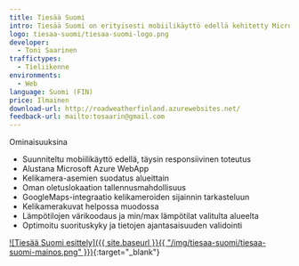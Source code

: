 ```yaml
---
title: Tiesää Suomi
intro: Tiesää Suomi on erityisesti mobiilikäyttö edellä kehitetty Microsoftin Azure-alustaa hyödyntävä sovellus joka keskittyy tarjoamaan tiesää- ja kelikameratiedot helppokäyttöisessä formaatissa.
logo: tiesaa-suomi/tiesaa-suomi-logo.png
developer:
  - Toni Saarinen
traffictypes: 
  - Tieliikenne
environments:
  - Web
language: Suomi (FIN)
price: Ilmainen
download-url: http://roadweatherfinland.azurewebsites.net/
feedback-url: mailto:tosaarin@gmail.com
---
```


Ominaisuuksina 
- Suunniteltu mobiilikäyttö edellä, täysin responsiivinen toteutus 
- Alustana Microsoft Azure WebApp
- Kelikamera-asemien suodatus alueittain 
- Oman oletuslokaation tallennusmahdollisuus 
- GoogleMaps-integraatio kelikameroiden sijainnin tarkasteluun 
- Kelikamerakuvat helpossa muodossa
- Lämpötilojen värikoodaus ja min/max lämpötilat valitulta alueelta 
- Optimoitu suorituskyky ja tietojen ajantasaisuuden validointi

[![Tiesää Suomi esittely]({{ site.baseurl }}{{ "/img/tiesaa-suomi/tiesaa-suomi-mainos.png" }})](http://roadweatherfinland.azurewebsites.net/){:target="_blank"}